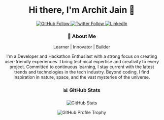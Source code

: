 <h1 align="center">Hi there, I'm Archit Jain 👋</h1>
<p align="center">
  <a href="https://github.architjain.dev">
    <img src="https://img.shields.io/github/followers/Archit-Jain-Github?label=Follow&style=social" alt="GitHub Follow">
  </a>
  <a href="https://twitter.x.architjain.dev">
    <img src="https://img.shields.io/twitter/follow/thissarchitjain?style=social" alt="Twitter Follow">
  </a>
  <a href="https://linkedin.architjain.dev">
    <img src="https://img.shields.io/badge/-thisisarchitjain-blue?style=flat&logo=Linkedin&logoColor=white&link=https://www.linkedin.com/in/thisisarchitjain/" alt="LinkedIn">
  </a>
</p>

<h3 align="center">🚀 About Me</h3>

<p align="center">
  Learner | Innovator | Builder
</p>

<p align="center">
  I'm a Developer and Hackathon Enthusiast with a strong focus on creating user-friendly experiences. I bring technical expertise and creativity to every project. Committed to continuous learning, I stay current with the latest trends and technologies in the tech industry. Beyond coding, I find inspiration in nature, space, and the vast mysteries of the universe.
</p>

<h3 align="center">📊 GitHub Stats</h3>

<p align="center">
  <img src="https://github-readme-stats.vercel.app/api?username=Archit-Jain-Github&show_icons=true&count_private=true&theme=dark" alt="GitHub Stats" />
</p>

<p align="center">
  <img src="https://github-profile-trophy.vercel.app/?username=Archit-Jain-Github&theme=darkhub" alt="GitHub Profile Trophy" />
</p>
